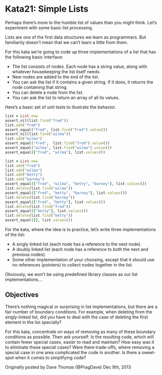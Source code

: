 # Kata21: Simple Lists

Perhaps there’s more to the humble list of values than you might think. Let’s experiment with some basic list processing.

Lists are one of the first data structures we learn as programmers. But familiarity doesn’t mean that we can’t learn a little from them.

For this kata we’re going to code up three implementations of a list that has the following basic interface:

* The list consists of nodes. Each node has a string value, along with whatever housekeeping the list itself needs.
* New nodes are added to the end of the list.
* You can ask the list if it contains a given string. If it does, it returns the node containing that string.
* You can delete a node from the list.
* You can ask the list to return an array of all its values.

Here’s a basic set of unit tests to illustrate the behavior.

```ruby
list = List.new
assert_nil(list.find("fred"))
list.add("fred")
assert_equal("fred", list.find("fred").value())
assert_nil(list.find("wilma"))
list.add("wilma")
assert_equal("fred",  list.find("fred").value())
assert_equal("wilma", list.find("wilma").value())
assert_equal(["fred", "wilma"], list.values())

list = List.new
list.add("fred")
list.add("wilma")
list.add("betty")
list.add("barney")
assert_equal(["fred", "wilma", "betty", "barney"], list.values())
list.delete(list.find("wilma"))
assert_equal(["fred", "betty", "barney"], list.values())
list.delete(list.find("barney"))
assert_equal(["fred", "betty"], list.values())
list.delete(list.find("fred"))
assert_equal(["betty"], list.values())
list.delete(list.find("betty"))
assert_equal([], list.values())
```

For the kata, where the idea is to practice, let’s write three implementations of the list:

* A singly linked list (each node has a reference to the next node).
* A doubly linked list (each node has a reference to both the next and previous nodes).
* Some other implementation of your choosing, except that it should use no references (pointers) to collect nodes together in the list.

Obviously, we won’t be using predefined library classes as our list implementations…

## Objectives

There’s nothing magical or surprising in list implementations, but there are a fair number of boundary conditions. For example, when deleting from the singly-linked list, did you have to deal with the case of deleting the first element in the list specially?

For this kata, concentrate on ways of removing as many of these boundary conditions as possible. Then ask yourself: Is the resulting code, which will contain fewer special cases, easier to read and maintain? How easy was it to eliminate these special cases? Were there trade-offs, where removing a special case in one area complicated the code in another. Is there a sweet-spot when it comes to simplifying code?

Originally posted by Dave Thomas (@PragDave) Dec 9th, 2013 
